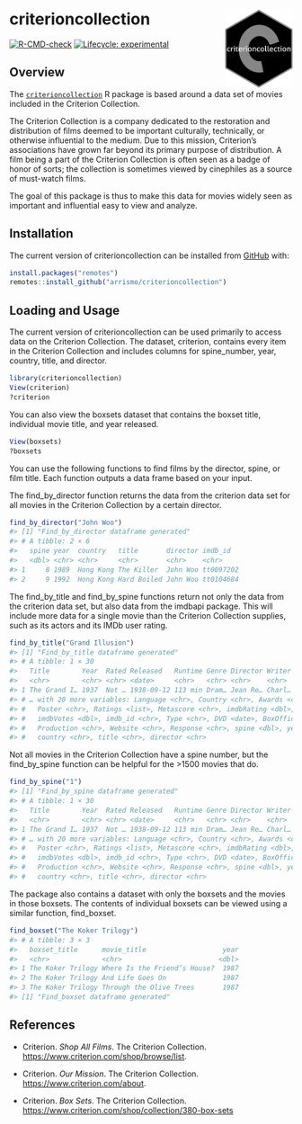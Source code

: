 
<!-- README.md is generated from README.Rmd. Please edit that file -->

# criterioncollection <img src = "man/figures/criterion_hex.png" align = "right" height = "139" />

<!-- badges: start -->

[![R-CMD-check](https://github.com/arrismo/CriterionCollection/workflows/R-CMD-check/badge.svg)](https://github.com/arrismo/CriterionCollection/actions)
[![Lifecycle:
experimental](https://img.shields.io/badge/lifecycle-experimental-orange.svg)](https://lifecycle.r-lib.org/articles/stages.html#experimental)
<!-- badges: end -->

## Overview

The
[`criterioncollection`](https://github.com/arrismo/criterioncollection)
R package is based around a data set of movies included in the Criterion
Collection.

The Criterion Collection is a company dedicated to the restoration and
distribution of films deemed to be important culturally, technically, or
otherwise influential to the medium. Due to this mission, Criterion’s
associations have grown far beyond its primary purpose of distribution.
A film being a part of the Criterion Collection is often seen as a badge
of honor of sorts; the collection is sometimes viewed by cinephiles as a
source of must-watch films.

The goal of this package is thus to make this data for movies widely
seen as important and influential easy to view and analyze.

## Installation

The current version of criterioncollection can be installed from
[GitHub](https://github.com/) with:

``` r
install.packages("remotes")
remotes::install_github("arrismo/criterioncollection")
```

## Loading and Usage

The current version of criterioncollection can be used primarily to
access data on the Criterion Collection. The dataset, criterion,
contains every item in the Criterion Collection and includes columns for
spine\_number, year, country, title, and director.

``` r
library(criterioncollection)
View(criterion)
?criterion
```

You can also view the boxsets dataset that contains the boxset title,
individual movie title, and year released.

``` r
View(boxsets)
?boxsets
```

You can use the following functions to find films by the director,
spine, or film title. Each function outputs a data frame based on your
input.

The find\_by\_director function returns the data from the criterion data
set for all movies in the Criterion Collection by a certain director.

``` r
find_by_director("John Woo")
#> [1] "Find_by_director dataframe generated"
#> # A tibble: 2 × 6
#>   spine year  country   title       director imdb_id  
#>   <dbl> <chr> <chr>     <chr>       <chr>    <chr>    
#> 1     8 1989  Hong Kong The Killer  John Woo tt0097202
#> 2     9 1992  Hong Kong Hard Boiled John Woo tt0104684
```

The find\_by\_title and find\_by\_spine functions return not only the
data from the criterion data set, but also data from the imdbapi
package. This will include more data for a single movie than the
Criterion Collection supplies, such as its actors and its IMDb user
rating.

``` r
find_by_title("Grand Illusion")
#> [1] "Find_by_title dataframe generated"
#> # A tibble: 1 × 30
#>   Title        Year  Rated Released   Runtime Genre Director Writer Actors Plot 
#>   <chr>        <chr> <chr> <date>     <chr>   <chr> <chr>    <chr>  <chr>  <chr>
#> 1 The Grand I… 1937  Not … 1938-09-12 113 min Dram… Jean Re… Charl… Jean … Duri…
#> # … with 20 more variables: Language <chr>, Country <chr>, Awards <chr>,
#> #   Poster <chr>, Ratings <list>, Metascore <chr>, imdbRating <dbl>,
#> #   imdbVotes <dbl>, imdb_id <chr>, Type <chr>, DVD <date>, BoxOffice <chr>,
#> #   Production <chr>, Website <chr>, Response <chr>, spine <dbl>, year <chr>,
#> #   country <chr>, title <chr>, director <chr>
```

Not all movies in the Criterion Collection have a spine number, but the
find\_by\_spine function can be helpful for the &gt;1500 movies that do.

``` r
find_by_spine("1")
#> [1] "Find_by_spine dataframe generated"
#> # A tibble: 1 × 30
#>   Title        Year  Rated Released   Runtime Genre Director Writer Actors Plot 
#>   <chr>        <chr> <chr> <date>     <chr>   <chr> <chr>    <chr>  <chr>  <chr>
#> 1 The Grand I… 1937  Not … 1938-09-12 113 min Dram… Jean Re… Charl… Jean … Duri…
#> # … with 20 more variables: Language <chr>, Country <chr>, Awards <chr>,
#> #   Poster <chr>, Ratings <list>, Metascore <chr>, imdbRating <dbl>,
#> #   imdbVotes <dbl>, imdb_id <chr>, Type <chr>, DVD <date>, BoxOffice <chr>,
#> #   Production <chr>, Website <chr>, Response <chr>, spine <dbl>, year <chr>,
#> #   country <chr>, title <chr>, director <chr>
```

The package also contains a dataset with only the boxsets and the movies
in those boxsets. The contents of individual boxsets can be viewed using
a similar function, find\_boxset.

``` r
find_boxset("The Koker Trilogy")
#> # A tibble: 3 × 3
#>   boxset_title      movie_title                   year
#>   <chr>             <chr>                        <dbl>
#> 1 The Koker Trilogy Where Is the Friend’s House?  1987
#> 2 The Koker Trilogy And Life Goes On              1987
#> 3 The Koker Trilogy Through the Olive Trees       1987
#> [1] "Find_boxset dataframe generated"
```

## References

-   Criterion. *Shop All Films*. The Criterion Collection.
    <https://www.criterion.com/shop/browse/list>.

-   Criterion. *Our Mission*. The Criterion Collection.
    <https://www.criterion.com/about>.

-   Criterion. *Box Sets*. The Criterion Collection.
    <https://www.criterion.com/shop/collection/380-box-sets>
